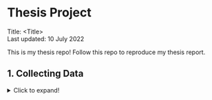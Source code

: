 # Thesis Project
Title: \<Title> \
Last updated: 10 July 2022 

This is my thesis repo! Follow this repo to reproduce my thesis report.

## 1. Collecting Data
<details>
<summary>Click to expand!</summary>

* [1.1 Gaia DR3 and 2MASS](<1. Collecting Data/1.1. Gaia DR3 and 2MASS.ipynb>)
* [1.2 RAVE6](<1. Collecting Data/1.2. RAVE6.ipynb>)
* [1.3 APOGEE (SDSS13)](<1. Collecting Data/1.3. APOGEE (SDSS13).ipynb>)
* [1.4 GALAH DR3](<1. Collecting Data/1.4. GALAH DR3.ipynb>)
* [1.5 LAMOST DR7](<1. Collecting Data/1.5. LAMOST DR7.ipynb>)
</details>
